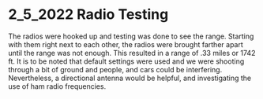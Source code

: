 # 2_5_2022 Radio Testing

The radios were hooked up and testing was done to see the range. Starting with them right next to each other, the radios were brought farther apart until the range was not enough. This resulted in a range of .33 miles or 1742 ft. It is to be noted that default settings were used and we were shooting through a bit of ground and people, and cars could be interfering. Nevertheless, a directional antenna would be helpful, and investigating the use of ham radio frequencies.
